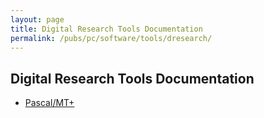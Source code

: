 ```yaml
---
layout: page
title: Digital Research Tools Documentation
permalink: /pubs/pc/software/tools/dresearch/
---
```


Digital Research Tools Documentation
------------------------------------

* [Pascal/MT+](pascal/)
